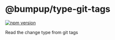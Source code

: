 # @bumpup/type-git-tags
[![npm version](https://badge.fury.io/js/%40bumpup%2Ftype-git-tags.svg)](https://badge.fury.io/js/%40bumpup%2Ftype-git-tags)

Read the change type from git tags
